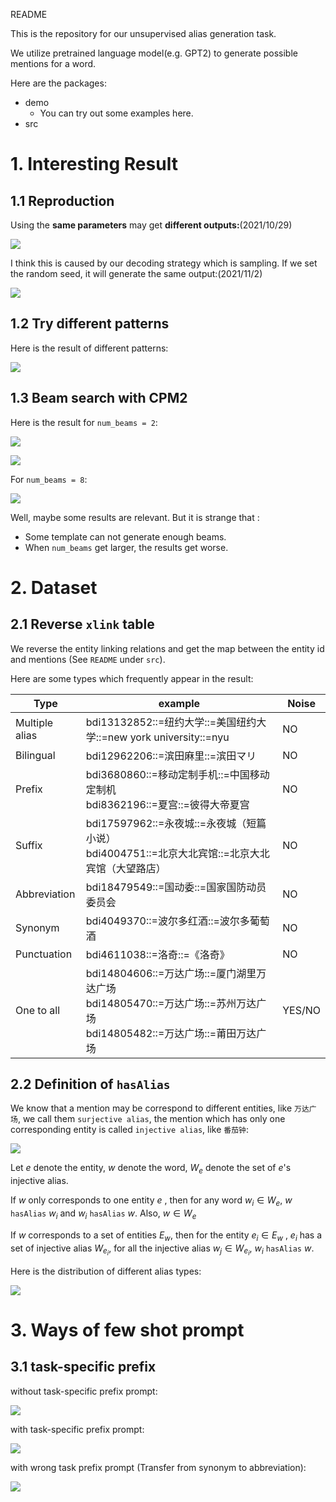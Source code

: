 README

This is the repository for our unsupervised alias generation task.

We utilize pretrained language model(e.g. GPT2) to generate possible mentions for a word.

Here are the packages:

- demo
  - You can try out some examples here.
- src





# 1. Interesting Result

## 1.1 Reproduction

Using the **same parameters** may get **different outputs:**(2021/10/29) 

![](./pic/20211029162058.png)

I think this is caused by our decoding strategy which is sampling. If we set the random seed, it will generate the same output:(2021/11/2) 

![](./pic/20211102141853.png)

## 1.2 Try different patterns

Here is the result of different patterns:

![](./pic/20211102145239.png)

## 1.3 Beam search with CPM2

Here is the result for `num_beams = 2`:

![](./pic/20211105162854.png)

![](./pic/20211105163136.png)

For `num_beams = 8`:

![](./pic/20211105163440.png)

Well, maybe some results are relevant. But it is strange that :

- Some template can not generate enough beams.
- When `num_beams` get larger, the results get worse.



# 2. Dataset

## 2.1 Reverse `xlink` table

We reverse the entity linking relations and get the map between  the entity id and mentions (See `README` under `src`).

Here are some types which frequently appear in the result:

| Type           | example                                                      | Noise  |
| -------------- | ------------------------------------------------------------ | ------ |
| Multiple alias | bdi13132852::=纽约大学::=美国纽约大学::=new york university::=nyu | NO     |
| Bilingual      | bdi12962206::=滨田麻里::=滨田マリ                            | NO     |
| Prefix         | bdi3680860::=移动定制手机::=中国移动定制机<br/>bdi8362196::=夏宫::=彼得大帝夏宫 | NO     |
| Suffix         | bdi17597962::=永夜城::=永夜城（短篇小说）<br/>bdi4004751::=北京大北宾馆::=北京大北宾馆（大望路店） | NO     |
| Abbreviation   | bdi18479549::=国动委::=国家国防动员委员会                    | NO     |
| Synonym        | bdi4049370::=波尔多红酒::=波尔多葡萄酒                       | NO     |
| Punctuation    | bdi4611038::=洛奇::=《洛奇》                                 | NO     |
| One to all     | bdi14804606::=万达广场::=厦门湖里万达广场<br/>bdi14805470::=万达广场::=苏州万达广场<br/>bdi14805482::=万达广场::=莆田万达广场 | YES/NO |

## 2.2 Definition of `hasAlias`

We know that a mention may be correspond to different entities, like `万达广场`, we call them `surjective alias`, the mention which has only one corresponding entity is called `injective alias`, like `番茄钟`: 

![](./pic/20211110161815.png)

Let $e$ denote the entity, $w$ denote the word, $W_e$ denote the set of $e$'s injective alias.

If $w$ only  corresponds to one entity $e$ ,  then for any word $w_i \in W_e$,   $w$  `hasAlias` $w_i$ and $w_i$  `hasAlias` $w$.  Also,  $w \in W_e$ 

If  $w$  corresponds to a set of entities $E_w$,   then for the entity $e_i \in E_w$ , $e_i$ has a set of injective alias $W_{e_i}$, for all the injective alias $w_{j} \in W_{e_i}$,  $w_i$  `hasAlias` $w$.  

Here is the distribution of different alias types:

![](./pic/number_of_alias.png)

# 3. Ways of few shot prompt

## 3.1 task-specific prefix

without task-specific prefix prompt:

![](./pic/20211109095702.png)

with task-specific prefix prompt:

![](./pic/20211109095622.png)

with wrong task prefix prompt (Transfer from synonym to abbreviation):

![](./pic/20211109100005.png)